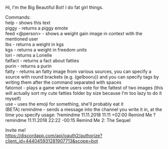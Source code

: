 Hi, I'm the Big Beautiful Bot! I do fat girl things.  

Commands:  
help - shows this text  
piggy - returns a piggy emote  
feed <@person> - shows a weight gain image in context with the mentioned user  
lbs <lbs> - returns a weight in kgs  
kgs <kgs> - returns a weight in freedom units  
lori - returns a Lorielle  
fatfact - returns a fact about fatties  
purin - returns a purin  
fatty - returns an fatty image from various sources, you can specify a source with round brackets (e.g. (gelbooru)) and you can specify tags by writing them after the command separated with spaces  
fatornot - plays a game where users vote for the fattest of two images (this will actually sort my cute fatties folder by size because I'm too lazy to do it myself)  
use <emoji> - uses the emoji for something, she'll probably eat it  
(BETA) remindme <date> <your local time> <offset between your time and UTC> <reminder text> - sends a message into the channel you write it in, at the time you specify 
        usage:  ?remindme 11.11.2018 11:11 +02:00 Remind Me
   			    ?remindme 11.11.2018 22:22 -00:15 Remind Me 2: The Sequel

Invite me!  
https://discordapp.com/api/oauth2/authorize?client_id=444045931281907713&scope=bot  